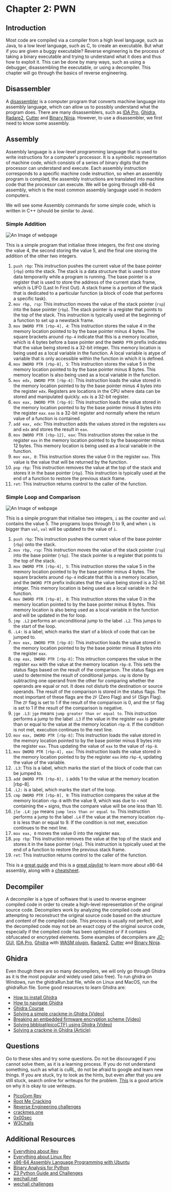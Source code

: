 # **Chapter 2: PWN**

## Introduction

Most code are compiled via a compiler from a high level language, such as Java, to a low level language, such as C, to create an executable. But what if you are given a buggy executable? Reverse engineering is the process of taking a binary executable and trying to understand what it does and thus how to exploit it. This can be done by many ways, such as using a debugger, disassembling the executable, or using a decompiler. This chapter will go through the basics of reverse engineering.

## Disassembler

A [disassembler](https://ctf101.org/reverse-engineering/what-are-disassemblers/) is a computer program that converts machine language into assembly language, which can allow us to possibly understand what the program does. There are many disassemblers, such as [IDA Pro](https://hex-rays.com/ida-pro/), [Ghidra](https://ghidra-sre.org/), [Radare2](https://rada.re/n/), [Cutter](https://cutter.re/) and [Binary Ninja](https://binary.ninja/). However, to use a disassembler, we first need to know some assembly.

[//]: # (Probably could use the cracked IDA Pro link)

## Assembly

Assembly language is a low-level programming language that is used to write instructions for a computer's processor. It is a symbolic representation of machine code, which consists of a series of binary digits that the processor can understand and execute. Each assembly instruction corresponds to a specific machine code instruction, so when an assembly program is compiled, the assembly instructions are translated into machine code that the processor can execute. We will be going through x86-64 assembly, which is the most common assembly language used in modern computers.

We will see some Assembly commands for some simple code, which is written in C++ (should be similar to Java).

### Simple Addition

![An Image of webpage](Images/Godbolt.png)

This is a simple program that initialise three integers, the first one storing the value 4, the second storing the value 5, and the final one storing the addition of the other two integers.

1. `push rbp`: This instruction pushes the current value of the base pointer (`rbp`) onto the stack. The stack is a data structure that is used to store data temporarily while a program is running. The base pointer is a register that is used to store the address of the current stack frame, which is LIFO (Last In First Out). A stack frame is a portion of the stack that is dedicated to a particular function (a block of code that performs a specific task).
2. `mov rbp, rsp`: This instruction moves the value of the stack pointer (`rsp`) into the base pointer (`rbp`). The stack pointer is a register that points to the top of the stack. This instruction is typically used at the beginning of a function to set up a newstack frame.
3. `mov DWORD PTR [rbp-4], 4`: This instruction stores the value 4 in the memory location pointed to by the base pointer minus 4 bytes. The square brackets around `rbp-4` indicate that this is a memory location, which is 4 bytes before a base pointer and the `DWORD PTR` prefix indicates that the value being stored is a 32-bit integer. This memory location is being used as a local variable in the function. A local variable is atype of variable that is only accessible within the function in which it is defined.
4. `mov DWORD PTR [rbp-8], 5`: This instruction stores the value 5 in the memory location pointed to by the base pointer minus 8 bytes. This memory location is also being used as a local variable in the function.
5. `mov edx, DWORD PTR [rbp-4]`: This instruction loads the value stored in the memory location pointed to by the base pointer minus 4 bytes into the register `edx`. Registers are locations in the CPU where data can be stored and manipulated quickly. `edx` is a 32-bit register.
6. `mov eax, DWORD PTR [rbp-8]`: This instruction loads the value stored in the memory location pointed to by the base pointer minus 8 bytes into the register `eax`. `eax` is a 32-bit register and normally where the return value of a function is contained.
7. `add eax, edx`: This instruction adds the values stored in the registers `eax` and `edx` and stores the result in `eax`.
8. `mov DWORD PTR [rbp-12], eax`: This instruction stores the value in the register `eax` in the memory location pointed to by the basepointer minus 12 bytes. This memory location is being used as a local variable in the function.
9. `mov eax, 0`: This instruction stores the value 0 in the register `eax`. This value is the value that will be returned by the function.
10. `pop rbp`: This instruction removes the value at the top of the stack and stores it in the base pointer (`rbp`). This instruction is typically used at the end of a function to restore the previous stack frame.
11. `ret`: This instruction returns control to the caller of the function.

### Simple Loop and Comparison

![An Image of webpage](Images/Godbolt2.png)

This is a simple program that initialise two integers, `i` as the counter and `val` contains the value 5. The programs loops through 0 to 9, and when `i` is bigger than `val`, `val` will be updated to the value of `i`.

1. `push rbp`: This instruction pushes the current value of the base pointer (`rbp`) onto the stack.
2. `mov rbp, rsp`: This instruction moves the value of the stack pointer (`rsp`) into the base pointer (`rbp`). The stack pointer is a register that points to the top of the stack.
3. `mov DWORD PTR [rbp-4], 5`: This instruction stores the value 5 in the memory location pointed to by the base pointer minus 4 bytes. The square brackets around `rbp-4` indicate that this is a memory location, and the `DWORD PTR` prefix indicates that the value being stored is a 32-bit integer. This memory location is being used as a local variable in the function.
4. `mov DWORD PTR [rbp-8], 0`: This instruction stores the value 0 in the memory location pointed to by the base pointer minus 8 bytes. This memory location is also being used as a local variable in the function and will be updated in the for loop.
5. `jmp .L2` performs an unconditional jump to the label `.L2`. This jumps to the start of the loop.
6. `.L4:` is a label, which marks the start of a block of code that can be jumped to.
7. `mov eax, DWORD PTR [rbp-8]`: This instruction loads the value stored in the memory location pointed to by the base pointer minus 8 bytes into the register `eax`.
8. `cmp eax, DWORD PTR [rbp-8]`: This intruction compares the value in the register `eax` with the value at the memory location `rbp-8`. This sets the status flags based on the result of the comparison. The status flags are used to determine the result of conditional jumps. `cmp` is done by subtracting one operand from the other for comparing whether the operands are equal or not. It does not disturb the destination or source operands. The result of the comparison is stored in the status flags. The most important of these flags are the `ZF` (Zero Flag) and `SF` (Sign Flag). The `ZF` flag is set to 1 if the result of the comparison is 0, and the `SF` flag is set to 1 if the result of the comparison is negative.
9. `jge .L3`:   `jge` means `jump greater than or equal to`. This instruction performs a jump to the label `.L3` if the value in the register `eax` is greater than or equal to the value at the memory location `rbp-8`. If the condition is not met, execution continues to the next line.
10. `mov eax, DWORD PTR [rbp-8]`: This instruction loads the value stored in the memory location pointed to by the base pointer minus 8 bytes into the register `eax`. Thus updating the value of `eax` to the value of `rbp-8`.
11. `mov DWORD PTR [rbp-4], eax`: This instruction loads the value stored in the memory location pointed to by the register `eax` into `rbp-4`, updating the value of the variable.
12. `.L3`: This is a label, which marks the start of the block of code that can be jumped to.
13. `add DWORD PTR [rbp-8], 1` adds 1 to the value at the memory location [rbp-8].
14. `.L2:` is a label, which marks the start of the loop.
15. `cmp DWORD PTR [rbp-8], 9`: This instruction compares the value at the memory location `rbp-8` with the value 9, which was due to `<` not containing the `=` signs, thus the compare value will be one less than 10.
16. `jle .L4`: `jge` means `jump less than or equal to`. This instruction performs a jump to the label `.L4` if the value at the memory location `rbp-8` is less than or equal to 9. If the condition is not met, execution continues to the next line.
17. `mov eax, 0` moves the value 0 into the register eax.
18. `pop rbp`: This instruction removes the value at the top of the stack and stores it in the base pointer (`rbp`). This instruction is typically used at the end of a function to restore the previous stack frame.
19. `ret`: This instruction returns control to the caller of the function.

This is a [great guide](https://web.stanford.edu/class/cs107/guide/x86-64.html) and this is a [great playlist](https://www.youtube.com/watch?v=VQAKkuLL31g&list=PLetF-YjXm-sCH6FrTz4AQhfH6INDQvQSn) to learn more about x86-64 assembly, along with a [cheatsheet](https://cs.brown.edu/courses/cs033/docs/guides/x64_cheatsheet.pdf).

## Decompiler

A decompiler is a type of software that is used to reverse engineer compiled code in order to create a high-level representation of the original source code. Decompilers work by analyzing the compiled code and attempting to reconstruct the original source code based on the structure and content of the compiled code. This process is usually not perfect, and the decompiled code may not be an exact copy of the original source code, especially if the compiled code has been optimized or if it contains obfuscated or encrypted elements. Some examples of decompilers are [JD-GUI](https://java-decompiler.github.io/), [IDA Pro](https://hex-rays.com/ida-pro/), [Ghidra](https://ghidra-sre.org/) with [WASM plugin](https://github.com/garrettgu10/ghidra-wasm-plugin), [Radare2](https://rada.re/n/), [Cutter](https://cutter.re/) and [Binary Ninja](https://binary.ninja/).

## Ghidra

Even though there are so many decompilers, we will only go through Ghidra as it is the most popular and widely used (also free).
To run ghidra on Windows, run the ghidraRun.bat file, while on Linux and MacOS, run the ghidraRun file.
Some good resources to learn Ghidra are:

* [How to install Ghidra](https://youtu.be/Es3ebWUBiqc)
* [How to navigate Ghidra](https://youtu.be/uS3Gd83eWJ4)
* [Ghidra Course](https://hackaday.io/course/172292-introduction-to-reverse-engineering-with-ghidra)
* [Solving a simple crackme in Ghidra (Video)](https://www.youtube.com/watch?v=fTGTnrgjuGA)
* [Breaking an embedded firmware encryption scheme (Video)](https://www.youtube.com/watch?v=4urMITJKQQs)
* [Solving bbbloat(picoCTF) using Ghidra (Video)](https://www.youtube.com/watch?v=oTD_ki86c9I)
* [Solving a crackme in Ghidra (Article)](https://www.shogunlab.com/blog/2019/04/12/here-be-dragons-ghidra-0.html)

## Questions

Go to these sites and try some questions. Do not be discouraged if you cannot solve them, as it is a learning process. If you do not understand something, such as what is cuRL, do not be afraid to google and learn new things. If you are stuck, try to look as the hints, but even after that you are still stuck, search online for writeups for the problem. [This](https://www.hackthebox.com/blog/It-is-Okay-to-Use-Writeups) is a good article on why it is okay to use writeups.

* [PicoGym Rev](https://play.picoctf.org/practice?category=3&page=1)
* [Root Me Cracking](https://www.root-me.org/en/Challenges/Cracking/)
* [Reverse Engineering challenges](https://challenges.re/)
* [crackmes.one](https://crackmes.one/)
* [0x00sec](https://0x00sec.org/c/reverse-engineering/challenges/13)
* [W3Challs](https://w3challs.com/challenges/list/reversing)

## Additional Resources

* [Everything about Rev](https://github.com/tylerha97/awesome-reversing)
* [Everything about Linux Rev](https://github.com/michalmalik/linux-re-101)
* [x86-64 Assembly Language Programming with Ubuntu](http://www.egr.unlv.edu/~ed/assembly64.pdf)
* [Binary Analysis for Python](https://angr.io/)
* [Z3 Python Guide and Challenges](https://github.com/ViRb3/z3-python-ctf)
* [wechall.net](https://www.wechall.net/active_sites)
* [wechall challenges](https://www.wechall.net/challs/)
